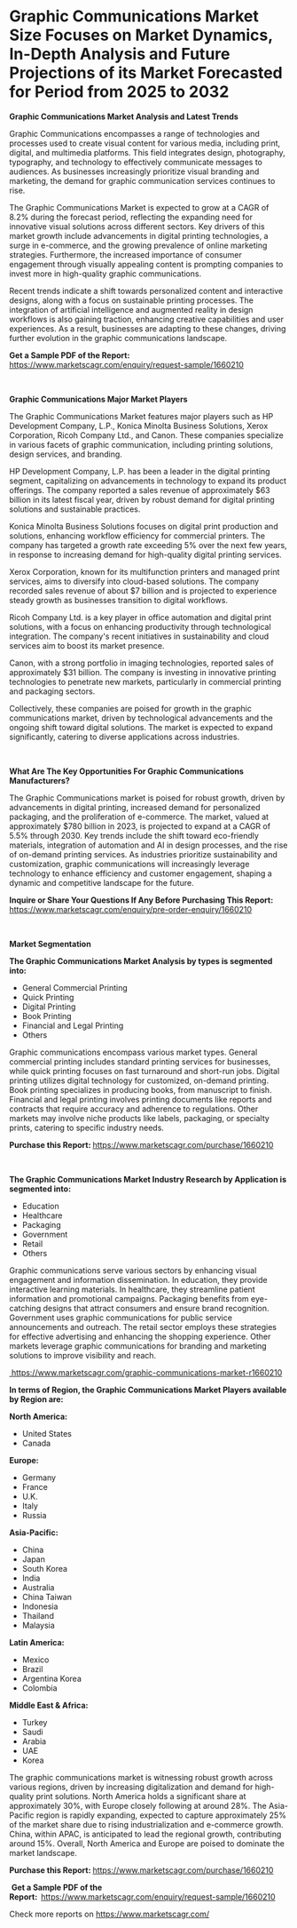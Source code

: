 <p><h1>Graphic Communications Market Size Focuses on Market Dynamics, In-Depth Analysis and Future Projections of its Market Forecasted for Period from 2025 to 2032</h1></p><p><strong>Graphic Communications Market Analysis and Latest Trends</strong></p>
<p><p>Graphic Communications encompasses a range of technologies and processes used to create visual content for various media, including print, digital, and multimedia platforms. This field integrates design, photography, typography, and technology to effectively communicate messages to audiences. As businesses increasingly prioritize visual branding and marketing, the demand for graphic communication services continues to rise.</p><p>The Graphic Communications Market is expected to grow at a CAGR of 8.2% during the forecast period, reflecting the expanding need for innovative visual solutions across different sectors. Key drivers of this market growth include advancements in digital printing technologies, a surge in e-commerce, and the growing prevalence of online marketing strategies. Furthermore, the increased importance of consumer engagement through visually appealing content is prompting companies to invest more in high-quality graphic communications.</p><p>Recent trends indicate a shift towards personalized content and interactive designs, along with a focus on sustainable printing processes. The integration of artificial intelligence and augmented reality in design workflows is also gaining traction, enhancing creative capabilities and user experiences. As a result, businesses are adapting to these changes, driving further evolution in the graphic communications landscape.</p></p>
<p><strong>Get a Sample PDF of the Report:&nbsp;</strong> <a href="https://www.marketscagr.com/enquiry/request-sample/1660210?utm_campaign=3019&utm_medium=2&utm_source=Github&utm_content=ia&utm_term=10032025&utm_id=graphic-communications">https://www.marketscagr.com/enquiry/request-sample/1660210</a></p>
<p>&nbsp;</p>
<p><strong>Graphic Communications Major Market Players</strong></p>
<p><p>The Graphic Communications Market features major players such as HP Development Company, L.P., Konica Minolta Business Solutions, Xerox Corporation, Ricoh Company Ltd., and Canon. These companies specialize in various facets of graphic communication, including printing solutions, design services, and branding.</p><p>HP Development Company, L.P. has been a leader in the digital printing segment, capitalizing on advancements in technology to expand its product offerings. The company reported a sales revenue of approximately $63 billion in its latest fiscal year, driven by robust demand for digital printing solutions and sustainable practices.</p><p>Konica Minolta Business Solutions focuses on digital print production and solutions, enhancing workflow efficiency for commercial printers. The company has targeted a growth rate exceeding 5% over the next few years, in response to increasing demand for high-quality digital printing services.</p><p>Xerox Corporation, known for its multifunction printers and managed print services, aims to diversify into cloud-based solutions. The company recorded sales revenue of about $7 billion and is projected to experience steady growth as businesses transition to digital workflows.</p><p>Ricoh Company Ltd. is a key player in office automation and digital print solutions, with a focus on enhancing productivity through technological integration. The company's recent initiatives in sustainability and cloud services aim to boost its market presence.</p><p>Canon, with a strong portfolio in imaging technologies, reported sales of approximately $31 billion. The company is investing in innovative printing technologies to penetrate new markets, particularly in commercial printing and packaging sectors.</p><p>Collectively, these companies are poised for growth in the graphic communications market, driven by technological advancements and the ongoing shift toward digital solutions. The market is expected to expand significantly, catering to diverse applications across industries.</p></p>
<p>&nbsp;</p>
<p><strong>What Are The Key Opportunities For Graphic Communications Manufacturers?</strong></p>
<p><p>The Graphic Communications market is poised for robust growth, driven by advancements in digital printing, increased demand for personalized packaging, and the proliferation of e-commerce. The market, valued at approximately $780 billion in 2023, is projected to expand at a CAGR of 5.5% through 2030. Key trends include the shift toward eco-friendly materials, integration of automation and AI in design processes, and the rise of on-demand printing services. As industries prioritize sustainability and customization, graphic communications will increasingly leverage technology to enhance efficiency and customer engagement, shaping a dynamic and competitive landscape for the future.</p></p>
<p><strong>Inquire or Share Your Questions If Any Before Purchasing This Report:</strong> <a href="https://www.marketscagr.com/enquiry/pre-order-enquiry/1660210?utm_campaign=3019&utm_medium=2&utm_source=Github&utm_content=ia&utm_term=10032025&utm_id=graphic-communications">https://www.marketscagr.com/enquiry/pre-order-enquiry/1660210</a></p>
<p>&nbsp;</p>
<p><strong>Market Segmentation</strong></p>
<p><strong>The Graphic Communications Market Analysis by types is segmented into:</strong></p>
<p><ul><li>General Commercial Printing</li><li>Quick Printing</li><li>Digital Printing</li><li>Book Printing</li><li>Financial and Legal Printing</li><li>Others</li></ul></p>
<p><p>Graphic communications encompass various market types. General commercial printing includes standard printing services for businesses, while quick printing focuses on fast turnaround and short-run jobs. Digital printing utilizes digital technology for customized, on-demand printing. Book printing specializes in producing books, from manuscript to finish. Financial and legal printing involves printing documents like reports and contracts that require accuracy and adherence to regulations. Other markets may involve niche products like labels, packaging, or specialty prints, catering to specific industry needs.</p></p>
<p><strong>Purchase this Report:&nbsp;</strong><a href="https://www.marketscagr.com/purchase/1660210?utm_campaign=3019&utm_medium=2&utm_source=Github&utm_content=ia&utm_term=10032025&utm_id=graphic-communications">https://www.marketscagr.com/purchase/1660210</a></p>
<p>&nbsp;</p>
<p><strong>The Graphic Communications Market Industry Research by Application is segmented into:</strong></p>
<p><ul><li>Education</li><li>Healthcare</li><li>Packaging</li><li>Government</li><li>Retail</li><li>Others</li></ul></p>
<p><p>Graphic communications serve various sectors by enhancing visual engagement and information dissemination. In education, they provide interactive learning materials. In healthcare, they streamline patient information and promotional campaigns. Packaging benefits from eye-catching designs that attract consumers and ensure brand recognition. Government uses graphic communications for public service announcements and outreach. The retail sector employs these strategies for effective advertising and enhancing the shopping experience. Other markets leverage graphic communications for branding and marketing solutions to improve visibility and reach.</p></p>
<p><a href="https://www.marketscagr.com/graphic-communications-market-r1660210?utm_campaign=3019&utm_medium=2&utm_source=Github&utm_content=ia&utm_term=10032025&utm_id=graphic-communications">&nbsp;https://www.marketscagr.com/graphic-communications-market-r1660210</a></p>
<p><strong>In terms of Region, the Graphic Communications Market Players available by Region are:</strong></p>
<p>
    <p> <strong> North America: </strong>
        <ul>
            <li>United States</li>
            <li>Canada</li>
        </ul>
        </p> 
    <p> <strong> Europe: </strong>
        <ul>
            <li>Germany</li>
            <li>France</li>
            <li>U.K.</li>
            <li>Italy</li>
            <li>Russia</li>
        </ul>
        </p> 
    <p> <strong> Asia-Pacific: </strong>
        <ul>
            <li>China</li>
            <li>Japan</li>
            <li>South Korea</li>
            <li>India</li>
            <li>Australia</li>
            <li>China Taiwan</li>
            <li>Indonesia</li>
            <li>Thailand</li>
            <li>Malaysia</li>
        </ul>
        </p> 
    <p> <strong> Latin America: </strong>
        <ul>
            <li>Mexico</li>
            <li>Brazil</li>
            <li>Argentina Korea</li>
            <li>Colombia</li>
        </ul>
        </p> 
    <p> <strong> Middle East & Africa: </strong>
        <ul>
            <li>Turkey</li>
            <li>Saudi</li>
            <li>Arabia</li>
            <li>UAE</li>
            <li>Korea</li>
        </ul>
    </p>
    </p>
<p><p>The graphic communications market is witnessing robust growth across various regions, driven by increasing digitalization and demand for high-quality print solutions. North America holds a significant share at approximately 30%, with Europe closely following at around 28%. The Asia-Pacific region is rapidly expanding, expected to capture approximately 25% of the market share due to rising industrialization and e-commerce growth. China, within APAC, is anticipated to lead the regional growth, contributing around 15%. Overall, North America and Europe are poised to dominate the market landscape.</p></p>
<p><strong>Purchase this Report: </strong><a href="https://www.marketscagr.com/purchase/1660210?utm_campaign=3019&utm_medium=2&utm_source=Github&utm_content=ia&utm_term=10032025&utm_id=graphic-communications">https://www.marketscagr.com/purchase/1660210</a></p>
<p>&nbsp;<strong>Get a Sample PDF of the Report:&nbsp;&nbsp;</strong><a href="https://www.marketscagr.com/enquiry/request-sample/1660210?utm_campaign=3019&utm_medium=2&utm_source=Github&utm_content=ia&utm_term=10032025&utm_id=graphic-communications">https://www.marketscagr.com/enquiry/request-sample/1660210</a></p>
<p><strong></strong></p>
<p>Check more reports on <a href="https://www.marketscagr.com/?utm_campaign=3019&utm_medium=2&utm_source=Github&utm_content=ia&utm_term=10032025&utm_id=graphic-communications">https://www.marketscagr.com/</a></p>